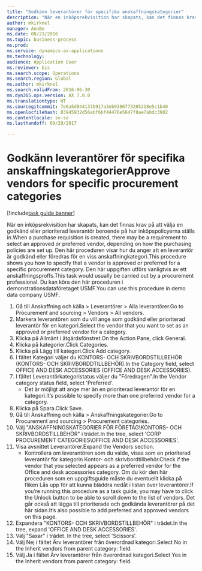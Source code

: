```yaml
--- 
title: "Godkänn leverantörer för specifika anskaffningskategorier"
description: "När en inköpsrekvisition har skapats, kan det finnas krav på att välja en godkänd eller prioriterad leverantör beroende på hur inköpspolicyerna ställs in."
author: mkirknel
manager: AnnBe
ms.date: 08/23/2016
ms.topic: business-process
ms.prod: 
ms.service: dynamics-ax-applications
ms.technology: 
audience: Application User
ms.reviewer: bis
ms.search.scope: Operations
ms.search.region: Global
ms.author: mkirknel
ms.search.validFrom: 2016-06-30
ms.dyn365.ops.version: AX 7.0.0
ms.translationtype: HT
ms.sourcegitcommit: 7e0a5d044133b917a3eb9386773205218e5c1b40
ms.openlocfilehash: 83945932d56abf6bf44476e5647f8ae7abdc3602
ms.contentlocale: sv-se
ms.lasthandoff: 09/29/2017

---
```

# <a name="approve-vendors-for-specific-procurement-categories"></a><span data-ttu-id="296ae-103">Godkänn leverantörer för specifika anskaffningskategorier</span><span class="sxs-lookup"><span data-stu-id="296ae-103">Approve vendors for specific procurement categories</span></span>

[!include[task guide banner](../../includes/task-guide-banner.md)]

<span data-ttu-id="296ae-104">När en inköpsrekvisition har skapats, kan det finnas krav på att välja en godkänd eller prioriterad leverantör beroende på hur inköpspolicyerna ställs in.</span><span class="sxs-lookup"><span data-stu-id="296ae-104">When a purchase requisition is created, there may be a requirement to select an approved or preferred vendor, depending on how the purchasing policies are set up.</span></span> <span data-ttu-id="296ae-105">Den här proceduren visar hur du anger att en leverantör är godkänd eller föredras för en viss anskaffningkategori.</span><span class="sxs-lookup"><span data-stu-id="296ae-105">This procedure shows you how to specify that a vendor is approved or preferred for a specific procurement category.</span></span> <span data-ttu-id="296ae-106">Den här uppgiften utförs vanligtvis av ett anskaffningsproffs.</span><span class="sxs-lookup"><span data-stu-id="296ae-106">This task would usually be carried out by a procurement professional.</span></span> <span data-ttu-id="296ae-107">Du kan köra den här proceduren i demonstrationsdataföretaget USMF.</span><span class="sxs-lookup"><span data-stu-id="296ae-107">You can use this procedure in demo data company USMF.</span></span>

1. <span data-ttu-id="296ae-108">Gå till Anskaffning och källa > Leverantörer > Alla leverantörer.</span><span class="sxs-lookup"><span data-stu-id="296ae-108">Go to Procurement and sourcing > Vendors > All vendors.</span></span>
2. <span data-ttu-id="296ae-109">Markera leverantören som du vill ange som godkänd eller prioriterad leverantör för en kategori.</span><span class="sxs-lookup"><span data-stu-id="296ae-109">Select the vendor that you want to set as an approved or preferred vendor for a category.</span></span>
3. <span data-ttu-id="296ae-110">Klicka på Allmänt i åtgärdsfönstret.</span><span class="sxs-lookup"><span data-stu-id="296ae-110">On the Action Pane, click General.</span></span>
4. <span data-ttu-id="296ae-111">Klicka på kategorier.</span><span class="sxs-lookup"><span data-stu-id="296ae-111">Click Categories.</span></span>
5. <span data-ttu-id="296ae-112">Klicka på Lägg till kategori.</span><span class="sxs-lookup"><span data-stu-id="296ae-112">Click Add category.</span></span>
6. <span data-ttu-id="296ae-113">I fältet Kategori väljer du KONTORS- OCH SKRIVBORDSTILLBEHÖR (KONTORS- OCH SKRIVBORDDTILLBEHÖR).</span><span class="sxs-lookup"><span data-stu-id="296ae-113">In the Category field, select OFFICE AND DESK ACCESSORIES (OFFICE AND DESK ACCESSORIES).</span></span>
7. <span data-ttu-id="296ae-114">I fältet Leverantörkategoristatus väljer du "Föredragen".</span><span class="sxs-lookup"><span data-stu-id="296ae-114">In the Vendor category status field, select 'Preferred'.</span></span>
    * <span data-ttu-id="296ae-115">Det är möjligt att ange mer än en prioriterad leverantör för en kategori.</span><span class="sxs-lookup"><span data-stu-id="296ae-115">It’s possible to specify more than one preferred vendor for a category.</span></span>  
8. <span data-ttu-id="296ae-116">Klicka på Spara.</span><span class="sxs-lookup"><span data-stu-id="296ae-116">Click Save.</span></span>
9. <span data-ttu-id="296ae-117">Gå till Anskaffning och källa > Anskaffningskategorier.</span><span class="sxs-lookup"><span data-stu-id="296ae-117">Go to Procurement and sourcing > Procurement categories.</span></span>
10. <span data-ttu-id="296ae-118">Välj "ANSKAFFNINGSKATEGORIER FÖR FÖRETAG\KONTORS- OCH SKRIVBORDSTILLBEHÖR" i trädet.</span><span class="sxs-lookup"><span data-stu-id="296ae-118">In the tree, select 'CORP PROCUREMENT CATEGORIES\OFFICE AND DESK ACCESSORIES'.</span></span>
11. <span data-ttu-id="296ae-119">Visa avsnittet Leverantörer.</span><span class="sxs-lookup"><span data-stu-id="296ae-119">Expand the Vendors section.</span></span>
    * <span data-ttu-id="296ae-120">Kontrollera om leverantören som du valde, visas som en prioriterad leverantör för kategorin Kontor- och skrivbordtillbehör.</span><span class="sxs-lookup"><span data-stu-id="296ae-120">Check if the vendor that you selected  appears as a preferred vendor for the Office and desk accessories category.</span></span> <span data-ttu-id="296ae-121">Om du kör den här proceduren som en uppgiftsguide måste du eventuellt klicka på fliken Lås upp för att kunna bläddra nedåt i listan över leverantörer.</span><span class="sxs-lookup"><span data-stu-id="296ae-121">If you’re running this procedure as a task guide, you may have to click the Unlock button to be able to scroll down to the list of vendors.</span></span>  <span data-ttu-id="296ae-122">Det går också att lägga till prioriterade och godkända leverantörer på det här sidan.</span><span class="sxs-lookup"><span data-stu-id="296ae-122">It’s also possible to add preferred and approved vendors on this page.</span></span>  
12. <span data-ttu-id="296ae-123">Expandera "KONTORS- OCH SKRIVBORDSTILLBEHÖR" i trädet.</span><span class="sxs-lookup"><span data-stu-id="296ae-123">In the tree, expand 'OFFICE AND DESK ACCESSORIES'.</span></span>
13. <span data-ttu-id="296ae-124">Välj "Saxar" i trädet. </span><span class="sxs-lookup"><span data-stu-id="296ae-124">In the tree, select 'Scissors'.</span></span>
14. <span data-ttu-id="296ae-125">Välj Nej i fältet Ärv leverantörer från överordnad kategori.</span><span class="sxs-lookup"><span data-stu-id="296ae-125">Select No in the Inherit vendors from parent category: field.</span></span>
15. <span data-ttu-id="296ae-126">Välj Ja i fältet Ärv leverantörer från överordnad kategori.</span><span class="sxs-lookup"><span data-stu-id="296ae-126">Select Yes in the Inherit vendors from parent category: field.</span></span>


